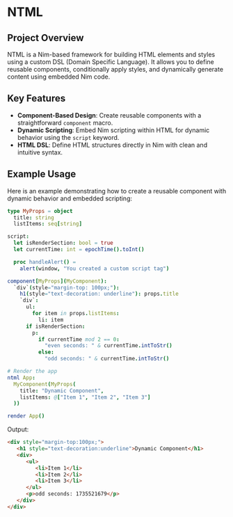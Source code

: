 # NTML

## Project Overview

NTML is a Nim-based framework for building HTML elements and styles using a custom DSL (Domain Specific Language). It allows you to define reusable components, conditionally apply styles, and dynamically generate content using embedded Nim code.

## Key Features

- **Component-Based Design**: Create reusable components with a straightforward `component` macro.
- **Dynamic Scripting**: Embed Nim scripting within HTML for dynamic behavior using the `script` keyword.
- **HTML DSL**: Define HTML structures directly in Nim with clean and intuitive syntax.

## Example Usage

Here is an example demonstrating how to create a reusable component with dynamic behavior and embedded scripting:

```nim
type MyProps = object
  title: string
  listItems: seq[string]

script:
  let isRenderSection: bool = true
  let currentTime: int = epochTime().toInt()

  proc handleAlert() =
    alert(window, "You created a custom script tag")

component[MyProps](MyComponent):
  `div`(style="margin-top: 100px;"):
    h1(style="text-decoration: underline"): props.title
    `div`:
      ul:
        for item in props.listItems:
          li: item
      if isRenderSection:
        p:
          if currentTime mod 2 == 0:
            "even seconds: " & currentTime.intToStr()
          else:
            "odd seconds: " & currentTime.intToStr()

# Render the app
ntml App:
  MyComponent(MyProps(
    title: "Dynamic Component",
    listItems: @["Item 1", "Item 2", "Item 3"]
  ))

render App()
```

Output:

```html
<div style="margin-top:100px;">
   <h1 style="text-decoration:underline">Dynamic Component</h1>
   <div>
      <ul>
         <li>Item 1</li>
         <li>Item 2</li>
         <li>Item 3</li>
      </ul>
      <p>odd seconds: 1735521679</p>
   </div>
</div>
```
